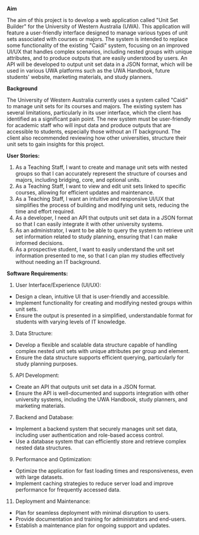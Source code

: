 **Aim**

The aim of this project is to develop a web application called "Unit Set Builder" for the University of Western Australia (UWA). This application will feature a user-friendly interface designed to manage various types of unit sets associated with courses or majors. The system is intended to replace some functionality of the existing "Caidi" system, focusing on an improved UI/UX that handles complex scenarios, including nested groups with unique attributes, and to produce outputs that are easily understood by users. An API will be developed to output unit set data in a JSON format, which will be used in various UWA platforms such as the UWA Handbook, future students' website, marketing materials, and study planners.

**Background**

The University of Western Australia currently uses a system called "Caidi" to manage unit sets for its courses and majors. The existing system has several limitations, particularly in its user interface, which the client has identified as a significant pain point. The new system must be user-friendly for academic staff who will input data and produce outputs that are accessible to students, especially those without an IT background. The client also recommended reviewing how other universities, structure their unit sets to gain insights for this project.

**User Stories:**

1.  As a Teaching Staff, I want to create and manage unit sets with nested groups so that I can accurately represent the structure of courses and majors, including bridging, core, and optional units.
2.  As a Teaching Staff, I want to view and edit unit sets linked to specific courses, allowing for efficient updates and maintenance.
3.  As a Teaching Staff, I want an intuitive and responsive UI/UX that simplifies the process of building and modifying unit sets, reducing the time and effort required.
4.  As a developer, I need an API that outputs unit set data in a JSON format so that I can easily integrate it with other university systems.
5.  As an administrator, I want to be able to query the system to retrieve unit set information related to study planning, ensuring that I can make informed decisions.
6.  As a prospective student, I want to easily understand the unit set information presented to me, so that I can plan my studies effectively without needing an IT background.

**Software Requirements:**

1.  User Interface/Experience (UI/UX):

-   Design a clean, intuitive UI that is user-friendly and accessible.
-   Implement functionality for creating and modifying nested groups within unit sets.
-   Ensure the output is presented in a simplified, understandable format for students with varying levels of IT knowledge.

3.  Data Structure:

-   Develop a flexible and scalable data structure capable of handling complex nested unit sets with unique attributes per group and element.
-   Ensure the data structure supports efficient querying, particularly for study planning purposes.

5.  API Development:

-   Create an API that outputs unit set data in a JSON format.
-   Ensure the API is well-documented and supports integration with other university systems, including the UWA Handbook, study planners, and marketing materials.

7.  Backend and Database:

-   Implement a backend system that securely manages unit set data, including user authentication and role-based access control.
-   Use a database system that can efficiently store and retrieve complex nested data structures.

9.  Performance and Optimization:

-   Optimize the application for fast loading times and responsiveness, even with large datasets.
-   Implement caching strategies to reduce server load and improve performance for frequently accessed data.

11. Deployment and Maintenance:

-   Plan for seamless deployment with minimal disruption to users.
-   Provide documentation and training for administrators and end-users.
-   Establish a maintenance plan for ongoing support and updates.